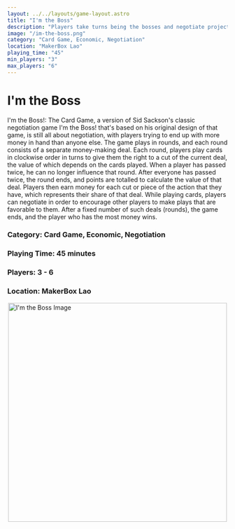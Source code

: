 ```yaml
---
layout: ../../layouts/game-layout.astro
title: "I'm the Boss"
description: "Players take turns being the bosses and negotiate projects trying to end up with more money in hand than anyone else."
image: "/im-the-boss.png"
category: "Card Game, Economic, Negotiation"
location: "MakerBox Lao"
playing_time: "45"
min_players: "3"
max_players: "6"
---
```

# I'm the Boss

I'm the Boss!: The Card Game, a version of Sid Sackson's classic negotiation game I'm the Boss! that's based on his original design of that game, is still all about negotiation, with players trying to end up with more money in hand than anyone else.  The game plays in rounds, and each round consists of a separate money-making deal. Each round, players play cards in clockwise order in turns to give them the right to a  cut  of the current deal, the value of which depends on the cards played. When a player has passed twice, he can no longer influence that round. After everyone has passed twice, the round ends, and points are totalled to calculate the value of that deal. Players then earn money for each  cut  or piece of the action that they have, which represents their share of that deal. While playing cards, players can negotiate in order to encourage other players to make plays that are favorable to them.  After a fixed number of such deals (rounds), the game ends, and the player who has the most money wins.  

### Category: Card Game, Economic, Negotiation

### Playing Time: 45 minutes

### Players: 3 - 6

### Location: MakerBox Lao

<img src="/im-the-boss.png" alt="I'm the Boss Image" width="500" style="display: block; margin: 0 auto">

    